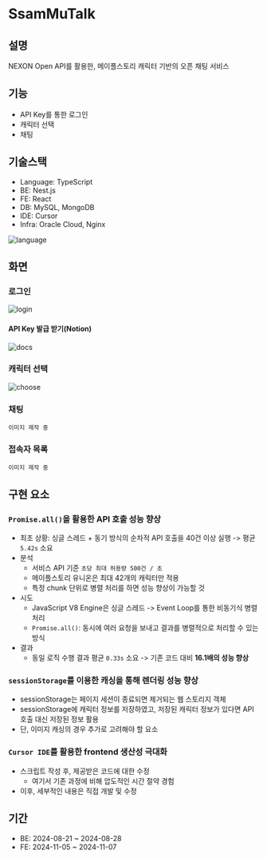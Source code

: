 # SsamMuTalk

## 설명

NEXON Open API를 활용한, 메이플스토리 캐릭터 기반의 오픈 채팅 서비스

## 기능

- API Key를 통한 로그인
- 캐릭터 선택
- 채팅

## 기술스택

- Language: TypeScript
- BE: Nest.js
- FE: React
- DB: MySQL, MongoDB
- IDE: Cursor
- Infra: Oracle Cloud, Nginx

![language](https://github.com/user-attachments/assets/07d4aa3e-1f88-4885-9112-f3b354e6e0d3)

## 화면

### 로그인

![login](https://github.com/user-attachments/assets/81fbab07-bcf0-427f-a8a1-7fb0db074daf)

#### API Key 발급 받기(Notion)

![docs](https://github.com/user-attachments/assets/18bd8fad-7fab-48f4-ae89-3a7cdb5af71a)

### 캐릭터 선택

![choose](https://github.com/user-attachments/assets/390403da-ee5a-4f19-ae58-521e736422b9)

### 채팅

`이미지 제작 중`

### 접속자 목록

`이미지 제작 중`

## 구현 요소

### `Promise.all()`을 활용한 API 호출 성능 향상

- 최초 상황: 싱글 스레드 + 동기 방식의 순차적 API 호출을 40건 이상 실행 -> 평균 `5.42s` 소요
- 분석
  - 서비스 API 기준 `초당 최대 허용량 500건 / 초`
  - 메이플스토리 유니온은 최대 42개의 캐릭터만 적용
  - 특정 chunk 단위로 병렬 처리를 하면 성능 향상이 가능할 것
- 시도
  - JavaScript V8 Engine은 싱글 스레드 -> Event Loop를 통한 비동기식 병렬 처리
  - `Promise.all()`: 동시에 여러 요청을 보내고 결과를 병렬적으로 처리할 수 있는 방식
- 결과
  - 동일 로직 수행 결과 평균 `0.33s` 소요 -> 기존 코드 대비 **16.1배의 성능 향상**

### `sessionStorage`를 이용한 캐싱을 통해 렌더링 성능 향상

- sessionStorage는 페이지 세션이 종료되면 제거되는 웹 스토리지 객체
- sessionStorage에 캐릭터 정보를 저장하였고, 저장된 캐릭터 정보가 있다면 API 호출 대신 저장된 정보 활용
- 단, 이미지 캐싱의 경우 추가로 고려해야 할 요소

### `Cursor IDE`를 활용한 frontend 생산성 극대화

- 스크립트 작성 후, 제공받은 코드에 대한 수정
  - 여기서 기존 과정에 비해 압도적인 시간 절약 경험
- 이후, 세부적인 내용은 직접 개발 및 수정

## 기간

- BE: 2024-08-21 ~ 2024-08-28
- FE: 2024-11-05 ~ 2024-11-07
